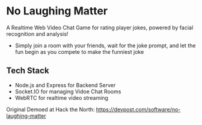 # No Laughing Matter

A Realtime Web Video Chat Game for rating player jokes, powered by facial recognition and analysis!
- Simply join a room with your friends, wait for the joke prompt, and let the fun begin as you compete to make the funniest joke

## Tech Stack

- Node.js and Express for Backend Server
- Socket.IO for managing Vidoe Chat Rooms
- WebRTC for realtime video streaming

Original Demoed at Hack the North:
https://devpost.com/software/no-laughing-matter

